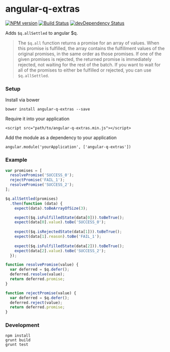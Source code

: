 # angular-q-extras

<!-- [![Built with Grunt](https://cdn.gruntjs.com/builtwith.png)](http://gruntjs.com/) -->
[![NPM version][npm-image]][npm-url]
[![Build Status][travis-image]][travis-url]
[![devDependency Status][dependency-image]][dependency-url]

Adds `$q.allSettled` to angular $q.

> The `$q.all` function returns a promise for an array of values. When this promise is fulfilled, the array contains the fulfillment values of the original promises, in the same order as those promises. If one of the given promises is rejected, the returned promise is immediately rejected, not waiting for the rest of the batch. If you want to wait for all of the promises to either be fulfilled or rejected, you can use `$q.allSettled`.

### Setup

Install via bower

`bower install angular-q-extras --save`

Require it into your application

`<script src="path/to/angular-q-extras.min.js"></script>`

Add the module as a dependency to your application

`angular.module('yourApplication', ['angular-q-extras'])`

### Example

```javascript
var promises = [
  resolvePromise('SUCCESS_0');
  rejectPromise('FAIL_1');
  resolvePromise('SUCCESS_2');
];

$q.allSettled(promises)
  .then(function (data) {
    expect(data).toBeArrayOfSize(3);

    expect($q.isFulfilledState(data[0])).toBeTrue();
    expect(data[0].value).toBe('SUCCESS_0');
    
    expect($q.isRejectedState(data[1])).toBeTrue();
    expect(data[1].reason).toBe('FAIL_1');
    
    expect($q.isFulfilledState(data[2])).toBeTrue();
    expect(data[2].value).toBe('SUCCESS_2');
  });

function resolvePromise(value) {
  var deferred = $q.defer();
  deferred.resolve(value);
  return deferred.promise;
}

function rejectPromise(value) {
  var deferred = $q.defer();
  deferred.reject(value);
  return deferred.promise;
}
```

### Development
```
npm install
grunt build
grunt test
```

[npm-image]: https://img.shields.io/npm/v/angular-q-extras.svg
[npm-url]: https://www.npmjs.com/package/angular-q-extras
[travis-image]: https://travis-ci.org/niqdev/angular-q-extras.svg?branch=master
[travis-url]: https://travis-ci.org/niqdev/angular-q-extras
[dependency-image]: https://david-dm.org/niqdev/angular-q-extras/dev-status.svg
[dependency-url]: https://david-dm.org/niqdev/angular-q-extras#info=devDependencies
